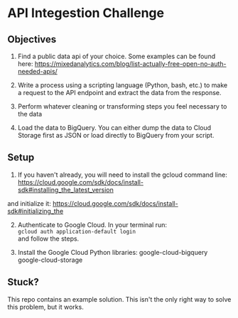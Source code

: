 # API Integestion Challenge

## Objectives
1. Find a public data api of your choice. Some examples can be found here: https://mixedanalytics.com/blog/list-actually-free-open-no-auth-needed-apis/

2. Write a process using a scripting language (Python, bash, etc.) to make a request to the API endpoint and extract the data from the response.

3. Perform whatever cleaning or transforming steps you feel necessary to the data

4. Load the data to BigQuery. You can either dump the data to Cloud Storage first as JSON or load directly to BigQuery from your script.


## Setup
1. If you haven't already, you will need to install the gcloud command line:
https://cloud.google.com/sdk/docs/install-sdk#installing_the_latest_version

and initialize it:
https://cloud.google.com/sdk/docs/install-sdk#initializing_the


2. Authenticate to Google Cloud. In your terminal run:  
`gcloud auth application-default login`  
and follow the steps.

3. Install the Google Cloud Python libraries:
google-cloud-bigquery
google-cloud-storage

## Stuck?
This repo contains an example solution. This isn't the only right way to solve this problem, but it works.